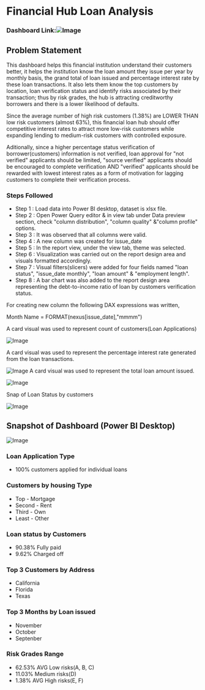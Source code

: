 
# Financial Hub Loan Analysis
### Dashboard Link:![Image](https://github.com/user-attachments/assets/6138a8f4-a939-4431-b432-a5d8429ec92a)
## Problem Statement
This dashboard helps this financial institution understand their customers better, it helps the institution know the loan amount they issue per year by monthly basis, the grand total of loan issued and percentage interest rate by these loan transactions. It also lets them know the top customers by location, loan verification status and identify risks associated by their transaction; thus by risk grades, the hub is attracting creditworthy borrowers and there is a lower likelihood of defaults.

Since the average number of high risk customers (1.38%) are LOWER THAN low risk customers (almost 63%), this financial loan hub should offer competitive interest rates to attract more low-risk customers while expanding lending to medium-risk customers with controlled exposure.

Aditionally, since a higher percentage status verification of borrower(customers) information is not verified, loan approval for "not verified" applicants should be limited, "source verified" applicants should be encouraged to complete verification AND "verified" applicants should be rewarded with lowest interest rates as a form of motivation for lagging customers to complete their verification process.

### Steps Followed
- Step 1 : Load data into Power BI desktop, dataset is xlsx file.
- Step 2 : Open Power Query editor & in view tab under Data preview section, check "column distribution", "column quality" &"column profile" options.
- Step 3 : It was observed that all columns were valid.
- Step 4 : A new column was created for issue_date
- Step 5 : In the report view, under the view tab, theme was selected.
- Step 6 : Visualization was carried out on the report design area and visuals formatted accordingly.
- Step 7 : Visual filters(slicers) were added for four fields named "loan status", "issue_date monthly", "loan amount" & "employment length".
- Step 8 : A bar chart was also added to the report design area representing the debt-to-income ratio of loan by customers verification status.

For creating new column the following DAX expressions was written,

Month Name = FORMAT(nexus[issue_date],"mmmm")


A card visual was used to represent count of customers(Loan Applications)

![Image](https://github.com/user-attachments/assets/e129ef81-e9f5-4724-8e8a-15952164f656)

A card visual was used to represent the percentage interest rate generated from the loan transactions.

![Image](https://github.com/user-attachments/assets/de76e8f3-65b1-44b0-9b0e-df1b6f6c70df)
A card visual was used to represent the total loan amount issued.

![Image](https://github.com/user-attachments/assets/6b4bc277-4a78-476e-b391-989f12e040df)

Snap of Loan Status by customers

![Image](https://github.com/user-attachments/assets/eebb7ca4-b793-480d-9eef-ddccc6f0abef)

## Snapshot of Dashboard (Power BI Desktop)

![Image](https://github.com/user-attachments/assets/b117df54-696a-4eb3-bf1d-58245f9ec769)

### Loan Application Type
- 100% customers applied for individual loans
### Customers by housing Type
- Top - Mortgage
- Second - Rent
- Third - Own
- Least - Other
### Loan status by Customers
- 90.38% Fully paid
- 9.62% Charged off 
### Top 3 Customers by Address
- California
- Florida 
- Texas
### Top 3 Months by Loan issued
- November 
- October
- Septenber
### Risk Grades Range
- 62.53% AVG Low risks(A, B, C)
- 11.03% Medium risks(D)
- 1.38% AVG High risks(E, F)

